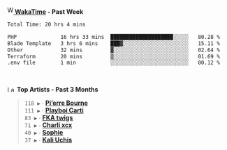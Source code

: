 <img src="https://github.com/dxnter/dxnter/assets/17434202/67b21fa4-d36d-46f9-9dec-f23d976b00ef" alt="WakaTime Logo" width="14" height="18"/><a href="https://wakatime.com/@dxnter" target="_blank"><strong> WakaTime</strong></a><strong> - Past Week</strong>

<!--START_SECTION:waka-->

```txt
Total Time: 20 hrs 4 mins

PHP              16 hrs 33 mins  ████████████████████░░░░░   80.28 %
Blade Template   3 hrs 6 mins    ███▓░░░░░░░░░░░░░░░░░░░░░   15.11 %
Other            32 mins         ▓░░░░░░░░░░░░░░░░░░░░░░░░   02.64 %
Terraform        20 mins         ▒░░░░░░░░░░░░░░░░░░░░░░░░   01.69 %
.env file        1 min           ░░░░░░░░░░░░░░░░░░░░░░░░░   00.12 %
```

<!--END_SECTION:waka-->

<br/>

<!--START_LASTFM_ARTISTS:{"period": "3month", "rows": 6}-->
<a href="https://last.fm" target="_blank"><img src="https://user-images.githubusercontent.com/17434202/215290617-e793598d-d7c9-428f-9975-156db1ba89cc.svg" alt="Last.fm Logo" width="18" height="13"/></a> **Top Artists - Past 3 Months**

> `118 ▶️` ∙ **[Pi’erre Bourne](https://www.last.fm/music/Pi%E2%80%99erre+Bourne)**<br/>
> `111 ▶️` ∙ **[Playboi Carti](https://www.last.fm/music/Playboi+Carti)**<br/>
> `83 ▶️` ∙ **[FKA twigs](https://www.last.fm/music/FKA+twigs)**<br/>
> `71 ▶️` ∙ **[Charli xcx](https://www.last.fm/music/Charli+xcx)**<br/>
> `40 ▶️` ∙ **[Sophie](https://www.last.fm/music/Sophie)**<br/>
> `37 ▶️` ∙ **[Kali Uchis](https://www.last.fm/music/Kali+Uchis)**<br/>
<!--END_LASTFM_ARTISTS-->
